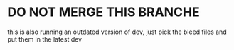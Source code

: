 # DO NOT MERGE THIS BRANCHE

this is also running an outdated version of dev, just pick the bleed files and put them in the latest dev
